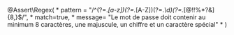 @Assert\Regex(
     * pattern = "/^(?=.*[a-z])(?=.*[A-Z])(?=.*\d)(?=.*[@$!%*?&])[A-Za-z\d@$!%*?&]{8,}$/",
     * match=true,
     * message= "Le mot de passe doit contenir au minimum 8 caractères, une majuscule, un chiffre et un caractère spécial"
     * )